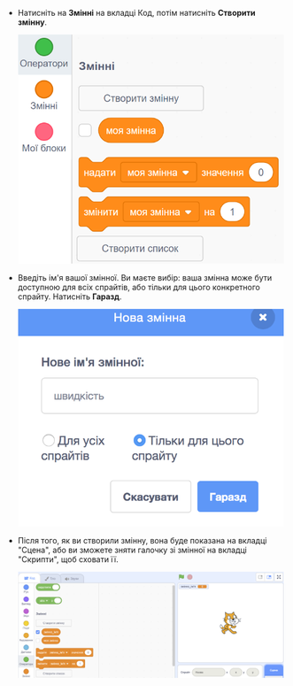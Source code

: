 + Натисніть на **Змінні** на вкладці Код, потім натисніть **Створити змінну**.
    
    ![Змінні блоки](images/data-blocks.png)

+ Введіть ім'я вашої змінної. Ви маєте вибір: ваша змінна може бути доступною для всіх спрайтів, або тільки для цього конкретного спрайту. Натисніть **Гаразд**.
    
    ![Створити змінну](images/create-variable.png)

+ Після того, як ви створили змінну, вона буде показана на вкладці "Сцена", або ви зможете зняти галочку зі змінної на вкладці "Скрипти", щоб сховати її.
    
    ![Змінна у вкладці "Сцена"](images/variable-show.png)